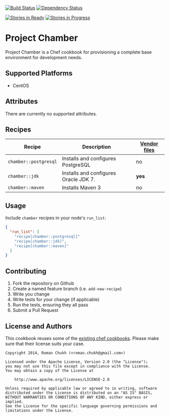 [![Build Status](https://travis-ci.org/rchukh/chamber.svg)](https://travis-ci.org/rchukh/chamber) [![Dependency Status](https://gemnasium.com/rchukh/chef-chamber.svg)](https://gemnasium.com/rchukh/chef-chamber) 

[![Stories in Ready](https://badge.waffle.io/rchukh/chamber.svg?label=ready&title=Ready)](http://waffle.io/rchukh/chamber) [![Stories in Progress](https://badge.waffle.io/rchukh/chamber.svg?label=in%20progress&title=In%20Progress)](http://waffle.io/rchukh/chamber)


# Project Chamber
Project Chamber is a Chef cookbook for provisioning a complete base environment for development needs.

## Supported Platforms

- CentOS

## Attributes

There are currently no supported attributes.

## Recipes

| Recipe  | Description | [Vendor files](files/default/vendor/README.md) |
| ------------- | ------------- | ------------- |
| ```chamber::postgresql``` | Installs and configures PostgreSQL | no |
| ```chamber::jdk``` | Installs and configures Oracle JDK 7. | **yes** |
| ```chamber::maven``` | Installs Maven 3 | no |

## Usage

Include `chamber` recipes in your node's `run_list`:

```json
{
  "run_list": [
    "recipe[chamber::postgresql]"
    "recipe[chamber::jdk]",
    "recipe[chamber::maven]"
  ]
}
```

## Contributing

1. Fork the repository on Github
2. Create a named feature branch (i.e. `add-new-recipe`)
3. Write you change
4. Write tests for your change (if applicable)
5. Run the tests, ensuring they all pass
6. Submit a Pull Request

## License and Authors

This cookbook reuses some of the [existing chef cookbooks](metadata.rb). Please make sure that their license suits your case.

```text
Copyright 2014, Roman Chukh (<roman.chukh@gmail.com>)

Licensed under the Apache License, Version 2.0 (the "License");
you may not use this file except in compliance with the License.
You may obtain a copy of the License at

    http://www.apache.org/licenses/LICENSE-2.0

Unless required by applicable law or agreed to in writing, software
distributed under the License is distributed on an "AS IS" BASIS,
WITHOUT WARRANTIES OR CONDITIONS OF ANY KIND, either express or implied.
See the License for the specific language governing permissions and
limitations under the License.
```
